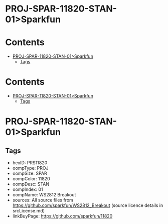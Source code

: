 
PROJ-SPAR-11820-STAN-01>Sparkfun
================================

Contents
========

* [PROJ-SPAR-11820-STAN-01>Sparkfun](#proj-spar-11820-stan-01sparkfun)
	* [Tags](#tags)

Contents
========

* [PROJ-SPAR-11820-STAN-01>Sparkfun](#proj-spar-11820-stan-01sparkfun)
	* [Tags](#tags)

# PROJ-SPAR-11820-STAN-01>Sparkfun

## Tags

- hexID: PRS11820
- oompType: PROJ
- oompSize: SPAR
- oompColor: 11820
- oompDesc: STAN
- oompIndex: 01
- oompName: WS2812 Breakout
- sources: All source files from https://github.com/sparkfun/WS2812_Breakout (source licence details in srcLicense.md)
- linkBuyPage: https://github.com/sparkfun/11820
